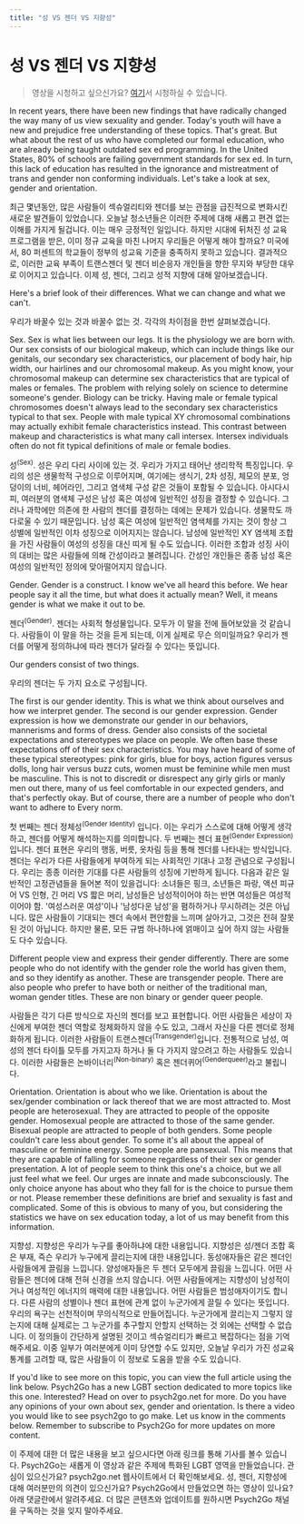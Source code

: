 ```yaml
---
title: "성 VS 젠더 VS 지향성"
---
```



# 성 VS 젠더 VS 지향성
> 영상을 시청하고 싶으신가요? [여기](https://youtu.be/XN-wD8O9tRI)서 시청하실 수 있습니다.

In recent years, there have been new findings that have radically changed the way many of us view sexuality and gender. Today's youth will have a new and prejudice free understanding of these topics. That's great. But what about the rest of us who have completed our formal education, who are already being taught outdated sex ed programming. In the United States, 80% of schools are failing government standards for sex ed. In turn, this lack of education has resulted in the ignorance and mistreatment of trans and gender non conforming individuals. Let's take a look at sex, gender and orientation.

최근 몇년동안, 많은 사람들이 섹슈얼리티와 젠더를 보는 관점을 급진적으로 변화시킨 새로운 발견들이 있었습니다. 오늘날 청소년들은 이러한 주제에 대해 새롭고 편견 없는 이해를 가지게 될겁니다. 이는 매우 긍정적인 일입니다. 하지만 시대에 뒤처진 성 교육 프로그램을 받은, 이미 정규 교육을 마친 나머지 우리들은 어떻게 해야 할까요? 미국에서, 80 퍼센트의 학교들이 정부의 성교육 기준을 충족하지 못하고 있습니다. 결과적으로, 이러한 교육 부족이 트랜스젠더 및 젠더 비순응자 개인들을 향한 무지와 부당한 대우로 이어지고 있습니다. 이제 성, 젠더, 그리고 성적 지향에 대해 알아보겠습니다.

Here's a brief look of their differences. What we can change and what we can't.

우리가 바꿀수 있는 것과 바꿀수 없는 것. 각각의 차이점을 한번 살펴보겠습니다.

Sex. Sex is what lies between our legs. It is the physiology we are born with. Our sex consists of our biological makeup, which can include things like our genitals, our secondary sex characteristics, our placement of body hair, hip width, our hairlines and our chromosomal makeup. As you might know, your chromosomal makeup can determine sex characteristics that are typical of males or females. The problem with relying solely on science to determine someone's gender. Biology can be tricky. Having male or female typical chromosomes doesn't always lead to the secondary sex characteristics typical to that sex. People with male typical XY chromosomal combinations may actually exhibit female characteristics instead. This contrast between makeup and characteristics is what many call intersex. Intersex individuals often do not fit typical definitions of male or female bodies.

성<sup>(Sex)</sup>. 성은 우리 다리 사이에 있는 것. 우리가 가지고 태어난 생리학적 특징입니다. 우리의 성은 생물학적 구성으로 이루어지며, 여기에는 생식기, 2차 성징, 체모의 분포, 엉덩이의 너비, 헤어라인, 그리고 염색체 구성 같은 것들이 포함될 수 있습니다. 아시다시피, 여러분의 염색체 구성은 남성 혹은 여성에 일반적인 성징을 결정할 수 있습니다. 그러나 과학에만 의존에 한 사람의 젠더를 결정하는 데에는 문제가 있습니다. 생물학도 까다로울 수 있기 때문입니다. 남성 혹은 여성에 일반적인 염색체를 가지는 것이 항상 그 성별에 일반적인 이차 성징으로 이어지지는 않습니다. 남성에 일반적인 XY 염색체 조합을 가진 사람들이 여성의 성징을 대신 띠게 될 수도 있습니다. 이러한 조합과 성징 사이의 대비는 많은 사람들에 의해 간성이라고 불려집니다. 간성인 개인들은 종종 남성 혹은 여성의 일반적인 정의에 맞아떨어지지 않습니다.

Gender. Gender is a construct. I know we've all heard this before. We hear people say it all the time, but what does it actually mean? Well, it means gender is what we make it out to be.

젠더<sup>(Gender)</sup>. 젠더는 사회적 형성물입니다. 모두가 이 말을 전에 들어보았을 것 같습니다. 사람들이 이 말을 하는 것을 듣게 되는데, 이게 실제로 무슨 의미일까요? 우리가 젠더를 어떻게 정의하냐에 따라 젠더가 달라질 수 있다는 뜻입니다.

Our genders consist of two things.

우리의 젠더는 두 가지 요소로 구성됩니다.

The first is our gender identity. This is what we think about ourselves and how we interpret gender. The second is our gender expression. Gender expression is how we demonstrate our gender in our behaviors, mannerisms and forms of dress. Gender also consists of the societal expectations and stereotypes we place on people. We often base these expectations off of their sex characteristics. You may have heard of some of these typical stereotypes: pink for girls, blue for boys, action figures versus dolls, long hair versus buzz cuts, women must be feminine while men must be masculine. This is not to discredit or disrespect any girly girls or manly men out there, many of us feel comfortable in our expected genders, and that's perfectly okay. But of course, there are a number of people who don't want to adhere to Every norm.

첫 번째는 젠더 정체성<sup>(Gender Identity)</sup> 입니다. 이는 우리가 스스로에 대해 어떻게 생각하고, 젠더를 어떻게 해석하는지를 의미합니다. 두 번째는 젠더 표현<sup>(Gender Expression)</sup>입니다. 젠더 표현은 우리의 행동, 버릇, 옷차림 등을 통해 젠더를 나타내는 방식입니다. 젠더는 우리가 다른 사람들에게 부여하게 되는 사회적인 기대나 고정 관념으로 구성됩니다. 우리는 종종 이러한 기대를 다른 사람들의 성징에 기반하게 됩니다. 다음과 같은 일반적인 고정관념들을 들어본 적이 있을겁니다: 소녀들은 핑크, 소년들은 파랑, 액션 피규어 VS 인형, 긴 머리 VS 짧은 머리, 남성들은 남성적이어야 하는 반면 여성들은 여성적이어야 함. '여성스러운 여성'이나 '남성다운 남성'을 폄하하거나 무시하려는 것은 아닙니다. 많은 사람들이 기대되는 젠더 속에서 편안함을 느끼며 살아가고, 그것은 전혀 잘못된 것이 아닙니다. 하지만 물론, 모든 규범 하나하나에 얽매이고 싶어 하지 않는 사람들도 다수 있습니다.

Different people view and express their gender differently. There are some people who do not identify with the gender role the world has given them, and so they identify as another. These are transgender people. There are also people who prefer to have both or neither of the traditional man, woman gender titles. These are non binary or gender queer people.

사람들은 각기 다른 방식으로 자신의 젠더를 보고 표현합니다. 어떤 사람들은 세상이 자신에게 부여한 젠더 역할로 정체화하지 않을 수도 있고, 그래서 자신을 다른 젠더로 정체화하게 됩니다. 이러한 사람들이 트랜스젠더<sup>(Transgender)</sup>입니다. 전통적으로 남성, 여성의 젠더 타이틀 모두를 가지고자 하거나 둘 다 가지지 않으려고 하는 사람들도 있습니다. 이러한 사람들은 논바이너리<sup>(Non-binary)</sup> 혹은 젠더퀴어<sup>(Genderqueer)</sup>라고 불립니다.

Orientation. Orientation is about who we like. Orientation is about the sex/gender combination or lack thereof that we are most attracted to. Most people are heterosexual. They are attracted to people of the opposite gender. Homosexual people are attracted to those of the same gender. Bisexual people are attracted to people of both genders. Some people couldn't care less about gender. To some it's all about the appeal of masculine or feminine energy. Some people are pansexual. This means that they are capable of falling for someone regardless of their sex or gender presentation. A lot of people seem to think this one's a choice, but we all just feel what we feel. Our urges are innate and made subconsciously. The only choice anyone has about who they fall for is the choice to pursue them or not. Please remember these definitions are brief and sexuality is fast and complicated. Some of this is obvious to many of you, but considering the statistics we have on sex education today, a lot of us may benefit from this information.

지향성. 지향성은 우리가 누구를 좋아하냐에 대한 내용입니다. 지향성은 성/젠더 조합 혹은 부재, 즉슨 우리가 누구에게 끌리는지에 대한 내용입니다. 동성애자들은 같은 젠더인 사람들에게 끌림을 느낍니다. 양성애자들은 두 젠더 모두에게 끌림을 느낍니다. 어떤 사람들은 젠더에 대해 전혀 신경을 쓰지 않습니다. 어떤 사람들에게는 지향성이 남성적이거나 여성적인 에너지의 매력에 대한 내용입니다. 어떤 사람들은 범성애자이기도 합니다. 다른 사람의 성별이나 젠더 표현에 관계 없이 누군가에게 끌릴 수 있다는 뜻입니다. 우리의 욕구는 선천적이며 무의식적으로 만들어집니다. 누군가에게 끌리는지 그렇지 않는지에 대해 실제로는 그 누군가를 추구할지 안할지 선택하는 것 외에는 선택할 수 없습니다. 이 정의들이 간단하게 설명된 것이고 섹슈얼리티가 빠르고 복잡하다는 점을 기억해주세요. 이중 일부가 여러분에게 이미 당연할 수도 있지만, 오늘날 우리가 가진 성교육 통계를 고려할 때, 많은 사람들이 이 정보로 도움을 받을 수도 있습니다.

If you'd like to see more on this topic, you can view the full article using the link below. Psych2Go has a new LGBT section dedicated to more topics like this one. Interested? Head on over to psych2go.net for more. Do you have any opinions of your own about sex, gender and orientation. Is there a video you would like to see psych2go to go make. Let us know in the comments below. Remember to subscribe to Psych2Go for more updates on more content.

이 주제에 대한 더 많은 내용을 보고 싶으시다면 아래 링크를 통해 기사를 볼수 있습니다. Psych2Go는 새롭게 이 영상과 같은 주제에 특화된 LGBT 영역을 만들었습니다. 관심이 있으신가요? psych2go.net 웹사이트에서 더 확인해보세요. 성, 젠더, 지향성에 대해 여러분만의 의견이 있으신가요? Psych2Go에서 만들었으면 하는 영상이 있나요? 아래 댓글란에서 알려주세요. 더 많은 콘텐츠와 업데이트를 원하시면 Psych2Go 채널을 구독하는 것을 잊지 말아주세요.